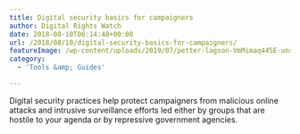 ```yaml
---
title: Digital security basics for campaigners
author: Digital Rights Watch
date: 2018-08-10T06:14:48+00:00
url: /2018/08/10/digital-security-basics-for-campaigners/
featureImage: /wp-content/uploads/2019/07/petter-lagson-VmMimaq445E-unsplash-1080x720-1.jpg
category:
  - 'Tools &amp; Guides'

---
```

Digital security practices help protect campaigners from malicious online attacks and intrusive surveillance efforts led either by groups that are hostile to your agenda or by repressive government agencies.

